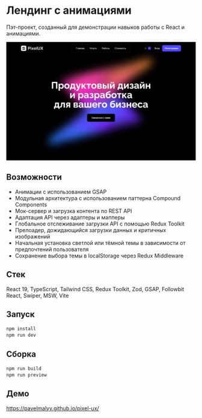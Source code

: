 # Лендинг с анимациями

Пэт-проект, созданный для демонстрации навыков работы с React и анимациями.

![Демонстрация интерфейса](assets/demo.png)

## Возможности

- Анимации с использованием GSAP
- Модульная архитектура с использованием паттерна Compound Components
- Мок-сервер и загрузка контента по REST API
- Адаптация API через адаптеры и мапперы
- Глобальное отслеживание загрузки API с помощью Redux Toolkit
- Прелоадер, дожидающийся загрузки данных и критичных изображений
- Начальная установка светлой или тёмной темы в зависимости от предпочтений пользователя
- Сохранение выбора темы в localStorage через Redux Middleware

## Стек

React 19, TypeScript, Tailwind CSS, Redux Toolkit, Zod, GSAP, Followbit React, Swiper, MSW, Vite

## Запуск

```bash
npm install
npm run dev
```

## Сборка

```bash
npm run build
npm run preview
```

## Демо

https://pavelmalyv.github.io/pixel-ux/
